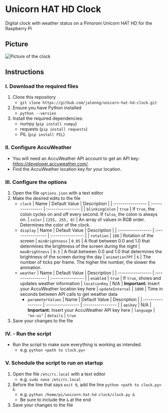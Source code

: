 # Unicorn HAT HD Clock
Digital clock with weather status on a Pimoroni Unicorn HAT HD for the Raspberry Pi
## Picture
![Picture of the clock](https://i.imgur.com/lmB21bL.gif)
## Instructions
### I. Download the required files
1. Clone this repository
    - `git clone https://github.com/jalenng/unicorn-hat-hd-clock.git`
2. Ensure you have Python installed
    - `python --version`
3. Install the required dependencies:
    - numpy (`pip install numpy`)
    - requests (`pip install requests`)
    - PIL (`pip install PIL`)
### II. Configure AccuWeather
- You will need an AccuWeather API account to get an API key: https://developer.accuweather.com/.
- Find the AccuWeather location key for your location.
### III. Configure the options
1. Open the file ``options.json`` with a text editor
2. Make the desired edits to the file
    - `clock`
        | Name              | Default Value     | Description       |
        | :---------------- | :---------------- | :---------------- |
        | `blinkingColon`   | `true`            | If `true`, the colon cycles on and off every second. If `false`, the colon is always on.
        | `color`           | `[255, 255, 0]`   | An array of values in RGB order. Determines the color of the clock.
    - `display`
        | Name              | Default Value     | Description       |
        | :---------------- | :---------------- | :---------------- |
        | `rotation`        | `180`             | Rotation of the screen
        | `minBrightness`   | `0.05`            | A float between 0.0 and 1.0 that determines the brightness of the screen during the night
        | `maxBrightness`   | `0.5`             | A float between 0.0 and 1.0 that determines the brightness of the screen during the day
        | `animationTPF`    | `6`               | The number of ticks per frame. The higher the number, the slower the animation.
    - `weather`
        | Name              | Default Value     | Description       |
        | :---------------- | :---------------- | :---------------- |
        | `enabled`         | `true`            | If `true`, shows and updates weather information
        | `locationKey`     | N/A               | **Important:** Insert your AccuWeather location key here
        | `updateInterval`  | `1800`            | Time in seconds between API calls to get weather data
        - `parameterValues` 
            | Name              | Default Value     | Description       |
            | :---------------- | :---------------- | :---------------- |
            | `apikey`          | N/A               | **Important:** Insert your AccuWeather API key here 
            | `language`        | `"en-us"`
            | `details`         | `true` 
3. Save your changes to the file
### IV. - Run the script
- Run the script to make sure everything is working as intended.
    - e.g. `python <path to clock.py>`
### V. Schedule the script to run on startup
1. Open the file `/etc/rc.local` with a text editor
    - e.g. `sudo nano /etc/rc.local`
2. Before the line that says `exit 0`, add the line `python <path to clock.py> &`
    - e.g. `python /home/pi/unicorn-hat-hd-clock/clock.py &`
    - Be sure to include the `&` at the end
3. Save your changes to the file
